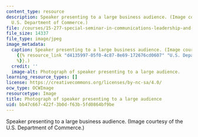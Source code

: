 ```yaml
---
content_type: resource
description: Speaker presenting to a large business audience. (Image courtesy of the
  U.S. Department of Commerce.)
file: /courses/15-277-special-seminar-in-communications-leadership-and-personal-effectiveness-coaching-fall-2008/bb47c667422f3b0df63b5fd0864bf9be_15-277f08-th.jpg
file_size: 14337
file_type: image/jpeg
image_metadata:
  caption: Speaker presenting to a large business audience. (Image courtesy of the
    {{% resource_link "d4135997-05f0-4c87-8e69-172676cd0607" "U.S. Department of Commerce"
    %}}.)
  credit: ''
  image-alt: Photograph of speaker presenting to a large audience.
learning_resource_types: []
license: https://creativecommons.org/licenses/by-nc-sa/4.0/
ocw_type: OCWImage
resourcetype: Image
title: Photograph of speaker presenting to a large audience
uid: bb47c667-422f-3b0d-f63b-5fd0864bf9be
---
```

Speaker presenting to a large business audience. (Image courtesy of the U.S. Department of Commerce.)